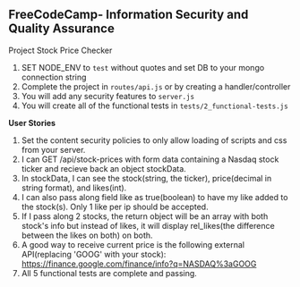 **FreeCodeCamp**- Information Security and Quality Assurance
------

Project Stock Price Checker

1) SET NODE_ENV to `test` without quotes and set DB to your mongo connection string
2) Complete the project in `routes/api.js` or by creating a handler/controller
3) You will add any security features to `server.js`
4) You will create all of the functional tests in `tests/2_functional-tests.js`

**User Stories**   
1)  Set the content security policies to only allow loading of scripts and css from your server.  
2)  I can GET /api/stock-prices with form data containing a Nasdaq stock ticker and recieve back an object stockData.  
3)  In stockData, I can see the stock(string, the ticker), price(decimal in string format), and likes(int).  
4)  I can also pass along field like as true(boolean) to have my like added to the stock(s). Only 1 like per ip should be accepted.  
5)  If I pass along 2 stocks, the return object will be an array with both stock's info but instead of likes, it will display rel_likes(the difference between the likes on both) on both.  
6)  A good way to receive current price is the following external API(replacing 'GOOG' with your stock): https://finance.google.com/finance/info?q=NASDAQ%3aGOOG  
7)  All 5 functional tests are complete and passing.  


